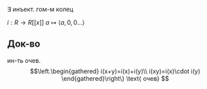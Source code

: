 $\exists$ инъект. гом-м колец

$i: R\to R[[x]]$
$a \mapsto \langle a, 0, 0\dots \rangle$

## Док-во

ин-ть очев.
$$\left.\begin{gathered}
i(x+y)=i(x)+i(y)\\
i(xy)=i(x)\cdot i(y)
\end{gathered}\right\} \text{ очев}
$$
